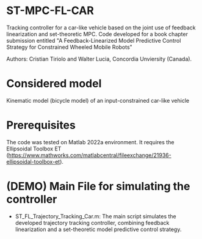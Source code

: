 # ST-MPC-FL-CAR
Tracking controller for a car-like vehicle based on the joint use of feedback linearization and set-theoretic MPC. Code developed for a book chapter submission entitled "A Feedback-Linearized Model Predictive
Control Strategy for Constrained Wheeled Mobile Robots"

Authors: Cristian Tiriolo and Walter Lucia, Concordia Unviersity (Canada).

# Considered model 
Kinematic model (bicycle model) of an input-constrained car-like vehicle

# Prerequisites 
The code was tested on Matlab 2022a environment. It requires the Ellipsoidal Toolbox ET  (https://www.mathworks.com/matlabcentral/fileexchange/21936-ellipsoidal-toolbox-et). 

# (DEMO) Main File for simulating the controller
- ST_FL_Trajectory_Tracking_Car.m: The main script simulates the developed trajectory tracking controller, combining feedback linearization and a set-theoretic model predictive control strategy.
